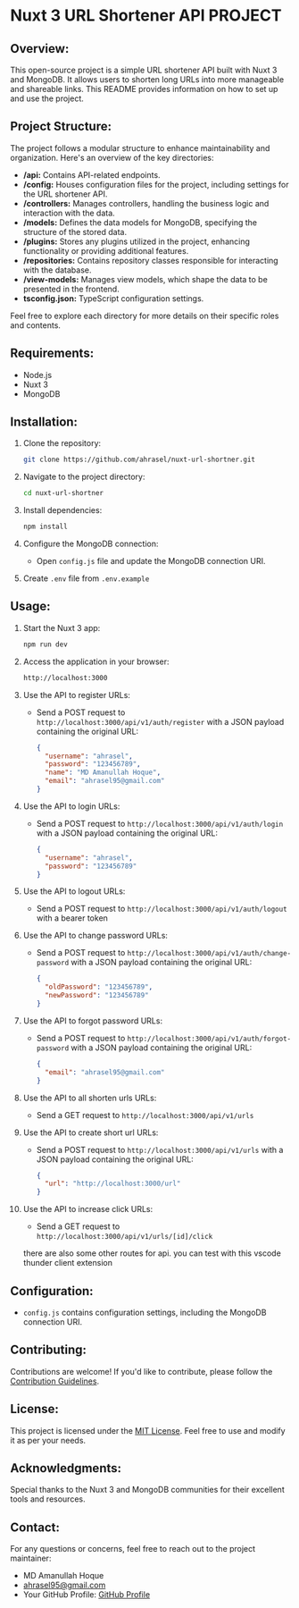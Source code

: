 # Nuxt 3 URL Shortener API PROJECT

## Overview:

This open-source project is a simple URL shortener API built with Nuxt 3 and MongoDB. It allows users to shorten long URLs into more manageable and shareable links. This README provides information on how to set up and use the project.

## Project Structure:

The project follows a modular structure to enhance maintainability and organization. Here's an overview of the key directories:

- **/api:** Contains API-related endpoints.
- **/config:** Houses configuration files for the project, including settings for the URL shortener API.
- **/controllers:** Manages controllers, handling the business logic and interaction with the data.
- **/models:** Defines the data models for MongoDB, specifying the structure of the stored data.
- **/plugins:** Stores any plugins utilized in the project, enhancing functionality or providing additional features.
- **/repositories:** Contains repository classes responsible for interacting with the database.
- **/view-models:** Manages view models, which shape the data to be presented in the frontend.
- **tsconfig.json:** TypeScript configuration settings.

Feel free to explore each directory for more details on their specific roles and contents.

## Requirements:

- Node.js
- Nuxt 3
- MongoDB

## Installation:

1. Clone the repository:

   ```bash
   git clone https://github.com/ahrasel/nuxt-url-shortner.git
   ```

2. Navigate to the project directory:

   ```bash
   cd nuxt-url-shortner
   ```

3. Install dependencies:

   ```bash
   npm install
   ```

4. Configure the MongoDB connection:

   - Open `config.js` file and update the MongoDB connection URI.

5. Create `.env` file from `.env.example`

## Usage:

1. Start the Nuxt 3 app:

   ```bash
   npm run dev
   ```

2. Access the application in your browser:

   ```bash
   http://localhost:3000
   ```

3. Use the API to register URLs:

   - Send a POST request to `http://localhost:3000/api/v1/auth/register` with a JSON payload containing the original URL:

     ```json
     {
       "username": "ahrasel",
       "password": "123456789",
       "name": "MD Amanullah Hoque",
       "email": "ahrasel95@gmail.com"
     }
     ```

4. Use the API to login URLs:

   - Send a POST request to `http://localhost:3000/api/v1/auth/login` with a JSON payload containing the original URL:

     ```json
     {
       "username": "ahrasel",
       "password": "123456789"
     }
     ```

5. Use the API to logout URLs:

   - Send a POST request to `http://localhost:3000/api/v1/auth/logout` with a bearer token

6. Use the API to change password URLs:

   - Send a POST request to `http://localhost:3000/api/v1/auth/change-password` with a JSON payload containing the original URL:

     ```json
     {
       "oldPassword": "123456789",
       "newPassword": "123456789"
     }
     ```

7. Use the API to forgot password URLs:

   - Send a POST request to `http://localhost:3000/api/v1/auth/forgot-password` with a JSON payload containing the original URL:

     ```json
     {
       "email": "ahrasel95@gmail.com"
     }
     ```

8. Use the API to all shorten urls URLs:

   - Send a GET request to `http://localhost:3000/api/v1/urls`

9. Use the API to create short url URLs:

   - Send a POST request to `http://localhost:3000/api/v1/urls` with a JSON payload containing the original URL:

     ```json
     {
       "url": "http://localhost:3000/url"
     }
     ```

10. Use the API to increase click URLs:

    - Send a GET request to `http://localhost:3000/api/v1/urls/[id]/click`

    there are also some other routes for api. you can test with this vscode thunder client extension

## Configuration:

- `config.js` contains configuration settings, including the MongoDB connection URI.

## Contributing:

Contributions are welcome! If you'd like to contribute, please follow the [Contribution Guidelines](CONTRIBUTING.md).

## License:

This project is licensed under the [MIT License](LICENSE). Feel free to use and modify it as per your needs.

## Acknowledgments:

Special thanks to the Nuxt 3 and MongoDB communities for their excellent tools and resources.

## Contact:

For any questions or concerns, feel free to reach out to the project maintainer:

- MD Amanullah Hoque
- ahrasel95@gmail.com
- Your GitHub Profile: [GitHub Profile](https://github.com/ahrasel)
